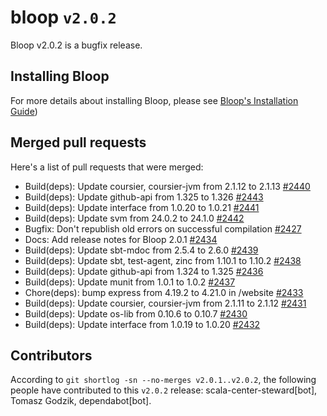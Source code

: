 # bloop `v2.0.2`

Bloop v2.0.2 is a bugfix release.

## Installing Bloop

For more details about installing Bloop, please see
[Bloop's Installation Guide](https://scalacenter.github.io/bloop/setup))

## Merged pull requests

Here's a list of pull requests that were merged:

- Build(deps): Update coursier, coursier-jvm from 2.1.12 to 2.1.13 [#2440]
- Build(deps): Update github-api from 1.325 to 1.326 [#2443]
- Build(deps): Update interface from 1.0.20 to 1.0.21 [#2441]
- Build(deps): Update svm from 24.0.2 to 24.1.0 [#2442]
- Bugfix: Don't republish old errors on successful compilation [#2427]
- Docs: Add release notes for Bloop 2.0.1 [#2434]
- Build(deps): Update sbt-mdoc from 2.5.4 to 2.6.0 [#2439]
- Build(deps): Update sbt, test-agent, zinc from 1.10.1 to 1.10.2 [#2438]
- Build(deps): Update github-api from 1.324 to 1.325 [#2436]
- Build(deps): Update munit from 1.0.1 to 1.0.2 [#2437]
- Chore(deps): bump express from 4.19.2 to 4.21.0 in /website [#2433]
- Build(deps): Update coursier, coursier-jvm from 2.1.11 to 2.1.12 [#2431]
- Build(deps): Update os-lib from 0.10.6 to 0.10.7 [#2430]
- Build(deps): Update interface from 1.0.19 to 1.0.20 [#2432]

[#2440]: https://github.com/scalacenter/bloop/pull/2440
[#2443]: https://github.com/scalacenter/bloop/pull/2443
[#2441]: https://github.com/scalacenter/bloop/pull/2441
[#2442]: https://github.com/scalacenter/bloop/pull/2442
[#2427]: https://github.com/scalacenter/bloop/pull/2427
[#2434]: https://github.com/scalacenter/bloop/pull/2434
[#2439]: https://github.com/scalacenter/bloop/pull/2439
[#2438]: https://github.com/scalacenter/bloop/pull/2438
[#2436]: https://github.com/scalacenter/bloop/pull/2436
[#2437]: https://github.com/scalacenter/bloop/pull/2437
[#2433]: https://github.com/scalacenter/bloop/pull/2433
[#2431]: https://github.com/scalacenter/bloop/pull/2431
[#2430]: https://github.com/scalacenter/bloop/pull/2430
[#2432]: https://github.com/scalacenter/bloop/pull/2432

## Contributors

According to `git shortlog -sn --no-merges v2.0.1..v2.0.2`, the following people
have contributed to this `v2.0.2` release: scala-center-steward[bot], Tomasz
Godzik, dependabot[bot].
